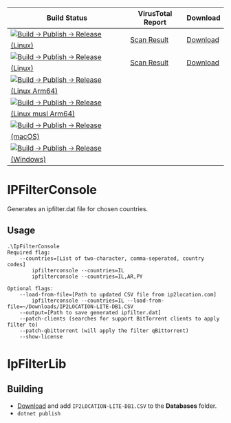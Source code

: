 ﻿| Build Status | VirusTotal Report | Download |
|--------------|-------------------|----------|
| [![Build 🡢 Publish 🡢 Release (Linux)](https://github.com/soyfrien/IpFilterGenerator/actions/workflows/build-linux.yml/badge.svg)](https://github.com/soyfrien/IpFilterGenerator/actions/workflows/build-linux.yml) | [Scan Result]() | [Download](https://github.com/soyfrien/IpFilterGenerator/releases/download/v1.2.3.2/IpFilterConsole-linux-x64.zip) |
| [![Build 🡢 Publish 🡢 Release (Linux)](https://github.com/soyfrien/IpFilterGenerator/actions/workflows/build-linux-arm.yml/badge.svg)](https://github.com/soyfrien/IpFilterGenerator/actions/workflows/build-linux-arm.yml) | [Scan Result]() | [Download](https://github.com/soyfrien/IpFilterGenerator/releases/download/v1.2.3.2/IpFilterConsole-linux-arm.zip) |
| [![Build 🡢 Publish 🡢 Release (Linux Arm64)](https://github.com/soyfrien/IpFilterGenerator/actions/workflows/build-linux-arm64.yml/badge.svg)](https://github.com/soyfrien/IpFilterGenerator/actions/workflows/build-linux-arm64.yml) | | |
| [![Build 🡢 Publish 🡢 Release (Linux musl Arm64)](https://github.com/soyfrien/IpFilterGenerator/actions/workflows/build-linux-musl-arm64.yml/badge.svg)](https://github.com/soyfrien/IpFilterGenerator/actions/workflows/build-linux-musl-arm64.yml) | | |
| [![Build 🡢 Publish 🡢 Release (macOS)](https://github.com/soyfrien/IpFilterGenerator/actions/workflows/build-mac.yml/badge.svg)](https://github.com/soyfrien/IpFilterGenerator/actions/workflows/build-mac.yml) | | |
| [![Build 🡢 Publish 🡢 Release (Windows)](https://github.com/soyfrien/IpFilterGenerator/actions/workflows/build-windows.yml/badge.svg)](https://github.com/soyfrien/IpFilterGenerator/actions/workflows/build-windows.yml) | | |


# IPFilterConsole
Generates an ipfilter.dat file for chosen countries.

## Usage

```
.\IpFilterConsole
Required flag:
    --countries=[List of two-character, comma-seperated, country codes]
        ipfilterconsole --countries=IL
        ipfilterconsole --countries=IL,AR,PY

Optional flags:
    --load-from-file=[Path to updated CSV file from ip2location.com]
        ipfilterconsole --countries=IL --load-from-file=~/Downloads/IP2LOCATION-LITE-DB1.CSV
    --output=[Path to save generated ipfilter.dat]
    --patch-clients (searches for support BitTorrent clients to apply filter to)
    --patch-qbittorrent (will apply the filter qBittorrent)
    --show-license
```

# IpFilterLib
## Building
 - [Download](https://lite.ip2location.com/ip2location-lite#database) and add ```IP2LOCATION-LITE-DB1.CSV``` to the **Databases** folder.
 - ```dotnet publish```